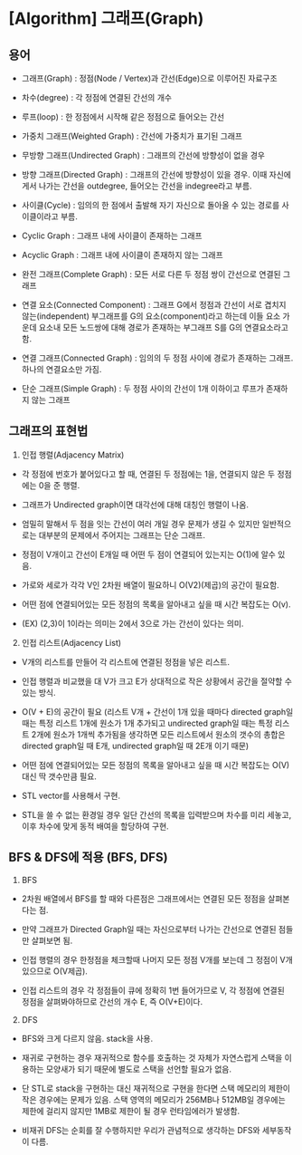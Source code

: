 # [Algorithm] 그래프(Graph)

## 용어

-   그래프(Graph) : 정점(Node / Vertex)과 간선(Edge)으로 이루어진 자료구조

-   차수(degree) : 각 정점에 연결된 간선의 개수
-   루프(loop) : 한 정점에서 시작해 같은 정점으로 들어오는 간선
-   가중치 그래프(Weighted Graph) : 간선에 가중치가 표기된 그래프
-   무방향 그래프(Undirected Graph) : 그래프의 간선에 방향성이 없을 경우
-   방향 그래프(Directed Graph) : 그래프의 간선에 방향성이 있을 경우. 이때 자신에게서 나가는 간선을 outdegree, 들어오는 간선을 indegree라고 부름.
-   사이클(Cycle) : 임의의 한 점에서 출발해 자기 자신으로 돌아올 수 있는 경로를 사이클이라고 부름.
-   Cyclic Graph : 그래프 내에 사이클이 존재하는 그래프
-   Acyclic Graph : 그래프 내에 사이클이 존재하지 않는 그래프
-   완전 그래프(Complete Graph) : 모든 서로 다른 두 정점 쌍이 간선으로 연결된 그래프
-   연결 요소(Connected Component) : 그래프 G에서 정점과 간선이 서로 겹치지 않는(independent) 부그래프를 G의 요소(component)라고 하는데 이들 요소 가운데 요소내 모든 노드쌍에 대해 경로가 존재하는 부그래프 S를 G의 연결요소라고 함.
-   연결 그래프(Connected Graph) : 임의의 두 정점 사이에 경로가 존재하는 그래프. 하나의 연결요소만 가짐.
-   단순 그래프(Simple Graph) : 두 정점 사이의 간선이 1개 이하이고 루프가 존재하지 않는 그래프

## 그래프의 표현법

1. 인접 행렬(Adjacency Matrix)

-   각 정점에 번호가 붙어있다고 할 때, 연결된 두 정점에는 1을, 연결되지 않은 두 정점에는 0을 준 행렬.

-   그래프가 Undirected graph이면 대각선에 대해 대칭인 행렬이 나옴.

-   엄밀히 말해서 두 점을 잇는 간선이 여러 개일 경우 문제가 생길 수 있지만 일반적으로는 대부분의 문제에서 주어지는 그래프는 단순 그래프.

-   정점이 V개이고 간선이 E개일 때 어떤 두 점이 연결되어 있는지는 O(1)에 알수 있음.

-   가로와 세로가 각각 V인 2차원 배열이 필요하니 O(V2)(제곱)의 공간이 필요함.

-   어떤 점에 연결되어있는 모든 정점의 목록을 알아내고 싶을 때 시간 복잡도는 O(v).

-   (EX) (2,3)이 1이라는 의미는 2에서 3으로 가는 간선이 있다는 의미.

2. 인접 리스트(Adjacency List)

-   V개의 리스트를 만들어 각 리스트에 연결된 정점을 넣은 리스트.

-   인접 행렬과 비교했을 대 V가 크고 E가 상대적으로 작은 상황에서 공간을 절약할 수 있는 방식.

-   O(V + E)의 공간이 필요 (리스트 V개 + 간선이 1개 있을 때마다 directed graph일 때는 특정 리스트 1개에 원소가 1개 추가되고 undirected graph일 때는 특정 리스트 2개에 원소가 1개씩 추가됨을 생각하면 모든 리스트에서 원소의 갯수의 총합은 directed graph일 때 E개, undirected graph일 때 2E개 이기 때문)

-   어떤 점에 연결되어있는 모든 정점의 목록을 알아내고 싶을 때 시간 복잡도는 O(V)대신 딱 갯수만큼 필요.

-   STL vector를 사용해서 구현.

-   STL을 쓸 수 없는 환경일 경우 일단 간선의 목록을 입력받으며 차수를 미리 세놓고, 이후 차수에 맞게 동적 배여을 할당하여 구현.

## BFS & DFS에 적용 (BFS, DFS)

1. BFS

-   2차원 배열에서 BFS를 할 때와 다른점은 그래프에서는 연결된 모든 정점을 살펴본다는 점.

-   만약 그래프가 Directed Graph일 때는 자신으로부터 나가는 간선으로 연결된 점들만 살펴보면 됨.

-   인접 행렬의 경우 한정점을 체크할때 나머지 모든 정점 V개를 보는데 그 정점이 V개 있으므로 O(V제곱).

-   인접 리스트의 경우 각 정점들이 큐에 정확히 1번 들어가므로 V, 각 정점에 연결된 정점을 살펴봐야하므로 간선의 개수 E, 즉 O(V+E)이다.

2. DFS

-   BFS와 크게 다르지 않음. stack을 사용.

-   재귀로 구현하는 경우 재귀적으로 함수를 호출하는 것 자체가 자연스럽게 스택을 이용하는 모양새가 되기 때문에 별도로 스택을 선언할 필요가 없음.

-   단 STL로 stack을 구현하는 대신 재귀적으로 구현을 한다면 스택 메모리의 제한이 작은 경우에는 문제가 있음. 스택 영역의 메모리가 256MB나 512MB일 경우에는 제한에 걸리지 않지만 1MB로 제한이 될 경우 런타임에러가 발생함.

-   비재귀 DFS는 순회를 잘 수행하지만 우리가 관념적으로 생각하는 DFS와 세부동작이 다름.
